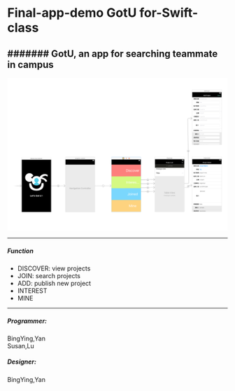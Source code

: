 # Final-app-demo **GotU** for-Swift-class

####### GotU, an app for searching teammate in campus
------------------------
![swiftDemo](https://github.com/SusanLulu/Swift-final-demo-GotU/raw/master/gotU.png)

--------------------------------
##### Function
- DISCOVER: view projects
- JOIN: search projects
- ADD: publish new project
- INTEREST
- MINE

--------------------------
##### Programmer:
BingYing,Yan
</br>Susan,Lu
##### Designer:
BingYing,Yan
